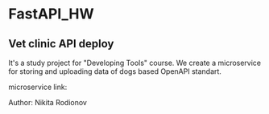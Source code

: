 # FastAPI_HW
## Vet clinic API deploy

It's a study project for "Developing Tools" course. We create a microservice for storing and uploading data of dogs based OpenAPI standart.

microservice link:

Author: Nikita Rodionov
